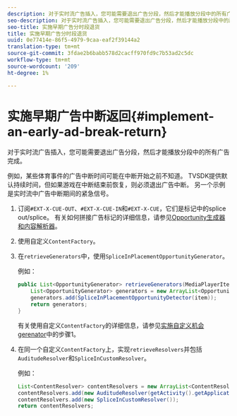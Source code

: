```yaml
---
description: 对于实时流广告插入，您可能需要退出广告分段，然后才能播放分段中的所有广告完成。
seo-description: 对于实时流广告插入，您可能需要退出广告分段，然后才能播放分段中的所有广告完成。
seo-title: 实施早期广告分时段退货
title: 实施早期广告分时段退货
uuid: 0e77414e-86f5-4979-9caa-eaf2f39144a2
translation-type: tm+mt
source-git-commit: 3fdae2b6babb578d2cacff970fd9c7b53ad2c5dc
workflow-type: tm+mt
source-wordcount: '209'
ht-degree: 1%

---
```



# 实施早期广告中断返回{#implement-an-early-ad-break-return}

对于实时流广告插入，您可能需要退出广告分段，然后才能播放分段中的所有广告完成。

例如，某些体育事件的广告中断时间可能在中断开始之前不知道。 TVSDK提供默认持续时间，但如果游戏在中断结束前恢复，则必须退出广告中断。 另一个示例是实时流中广告中断期间的紧急信号。

1. 订阅`#EXT-X-CUE-OUT`、`#EXT-X-CUE-IN`和`#EXT-X-CUE`，它们是标记中的splice out/splice。
有关如何拼接广告标记的详细信息，请参见[Opportunity生成器和内容解析器](../../ad-insertion/content-resolver/android-3x-content-resolver.md)。
1. 使用自定义`ContentFactory`。
1. 在`retrieveGenerators`中，使用`SpliceInPlacementOpportunityGenerator`。

   例如：

   ```java
   public List<OpportunityGenerator> retrieveGenerators(MediaPlayerItem item) { 
       List<OpportunityGenerator> generators = new ArrayList<OpportunityGenerator>(); 
       generators.add(SpliceInPlacementOpportunityDetector(item)); 
       return generators; 
   }
   ```

   有关使用自定义`ContentFactory`的详细信息，请参见[实施自定义机会gerenator](../../ad-insertion/content-resolver/android-3x-opp-detector-impl-android.md)中的步骤1。

1. 在同一个自定义`ContentFactory`上，实现`retrieveResolvers`并包括`AuditudeResolver`和`SpliceInCustomResolver`。

   例如：

   ```java
   List<ContentResolver> contentResolvers = new ArrayList<ContentResolver>(); 
   contentResolvers.add(new AuditudeResolver(getActivity().getApplicationContext())); 
   contentResolvers.add(new SpliceInCustomResolver()); 
   return contentResolvers;
   ```
